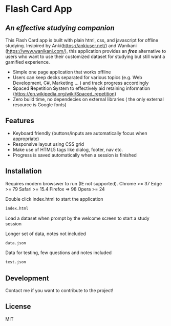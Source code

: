 # Flash Card App
## _An effective studying companion_

This Flash Card app is built with plain html, css, and javascript for offline studying.
Insipired by Anki(https://ankiuser.net/) and Wanikani (https://www.wanikani.com/), this application provides an ***free*** alternative to users who want to use their customized dataset for studying but still want a gamified experience.

- Simple one page application that works offline
- Users can keep decks separated for various topics (e.g. Web Development, C#, Marketing ... ) and track progress accordingly
- **S**paced **R**epetition **S**ystem to effectively aid retaining information (https://en.wikipedia.org/wiki/Spaced_repetition)
- Zero build time, no dependecies on external libraries ( the only external resource is Google fonts) 

## Features

- Keyboard  friendly (buttons/inputs are automatically focus when appropriate)
- Responsive layout using CSS grid  
- Make use of HTML5 tags like dialog, footer, nav etc.
- Progress is saved automatically when a session is finished

## Installation

Requires modern browswer to run (IE not supported).
Chrome >= 37
Edge >= 79
Safari >= 15.4
Firefox => 98
Opera >= 24

Double click index.html to start the application
```sh
index.html
```

Load a dataset when prompt by the welcome screen to start a study session

Longer set of data, notes not included
```sh
data.json
```

Data for testing, few questions and notes included
```sh
test.json
```
## Development

Contact me if you want to contribute to the project!

## License

MIT